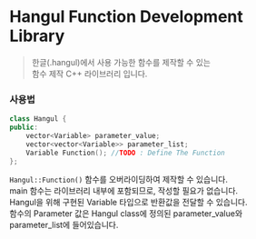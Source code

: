 # Hangul Function Development Library

> 한글(.hangul)에서 사용 가능한 함수를 제작할 수 있는      
> 함수 제작 C++ 라이브러리 입니다.      

### 사용법
```cpp
class Hangul {
public:
	vector<Variable> parameter_value;
	vector<vector<Variable>> parameter_list;
	Variable Function(); //TODO : Define The Function
};
```
```Hangul::Function()``` 함수를 오버라이딩하여 제작할 수 있습니다.      
main 함수는 라이브러리 내부에 포함되므로, 작성할 필요가 없습니다.      
Hangul을 위해 구현된 Variable 타입으로 반환값을 전달할 수 있습니다.      
함수의 Parameter 값은 Hangul class에 정의된 parameter_value와 parameter_list에 들어있습니다.        
